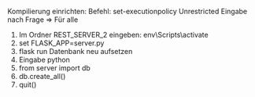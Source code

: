 Kompilierung einrichten: 
Befehl: set-executionpolicy Unrestricted 
Eingabe nach Frage => Für alle
1. Im Ordner REST_SERVER_2 eingeben: env\Scripts\activate
2. set FLASK_APP=server.py
3. flask run
Datenbank neu aufsetzen
1. Eingabe python 
2. from server import db 
3. db.create_all()
4. quit()
